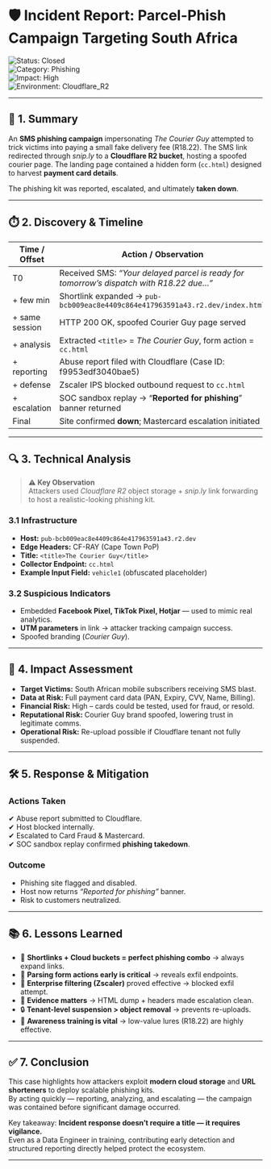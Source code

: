 # 🛡️ Incident Report: Parcel-Phish Campaign Targeting South Africa  

![Status: Closed](https://img.shields.io/badge/Status-Closed-brightgreen)  
![Category: Phishing](https://img.shields.io/badge/Category-Phishing-red)  
![Impact: High](https://img.shields.io/badge/Impact-High-orange)  
![Environment: Cloudflare_R2](https://img.shields.io/badge/Environment-Cloudflare_R2-blue)  

---

## 📌 1. Summary  
An **SMS phishing campaign** impersonating *The Courier Guy* attempted to trick victims into paying a small fake delivery fee (R18.22). The SMS link redirected through *snip.ly* to a **Cloudflare R2 bucket**, hosting a spoofed courier page. The landing page contained a hidden form (`cc.html`) designed to harvest **payment card details**.  

The phishing kit was reported, escalated, and ultimately **taken down**.  

---

## ⏱️ 2. Discovery & Timeline  

| Time / Offset | Action / Observation |
|---------------|-----------------------|
| T0 | Received SMS: *“Your delayed parcel is ready for tomorrow’s dispatch with R18.22 due…”* |
| + few min | Shortlink expanded → `pub-bcb009eac8e4409c864e417963591a43.r2.dev/index.html` |
| + same session | HTTP 200 OK, spoofed Courier Guy page served |
| + analysis | Extracted `<title>` = *The Courier Guy*, form action = `cc.html` |
| + reporting | Abuse report filed with Cloudflare (Case ID: f9953edf3040bae5) |
| + defense | Zscaler IPS blocked outbound request to `cc.html` |
| + escalation | SOC sandbox replay → “**Reported for phishing**” banner returned |
| Final | Site confirmed **down**; Mastercard escalation initiated |

---

## 🔍 3. Technical Analysis  

> **⚠️ Key Observation**  
> Attackers used *Cloudflare R2* object storage + *snip.ly* link forwarding to host a realistic-looking phishing kit.

### 3.1 Infrastructure  
- **Host:** `pub-bcb009eac8e4409c864e417963591a43.r2.dev`  
- **Edge Headers:** CF-RAY (Cape Town PoP)  
- **Title:** `<title>The Courier Guy</title>`  
- **Collector Endpoint:** `cc.html`  
- **Example Input Field:** `vehicle1` (obfuscated placeholder)  

### 3.2 Suspicious Indicators  
- Embedded **Facebook Pixel, TikTok Pixel, Hotjar** — used to mimic real analytics.  
- **UTM parameters** in link → attacker tracking campaign success.  
- Spoofed branding (*Courier Guy*).  

---

## 🎯 4. Impact Assessment  

- **Target Victims:** South African mobile subscribers receiving SMS blast.  
- **Data at Risk:** Full payment card data (PAN, Expiry, CVV, Name, Billing).  
- **Financial Risk:** High – cards could be tested, used for fraud, or resold.  
- **Reputational Risk:** Courier Guy brand spoofed, lowering trust in legitimate comms.  
- **Operational Risk:** Re-upload possible if Cloudflare tenant not fully suspended.  

---

## 🛠️ 5. Response & Mitigation  

### Actions Taken  
✔ Abuse report submitted to Cloudflare.  
✔ Host blocked internally.  
✔ Escalated to Card Fraud & Mastercard.  
✔ SOC sandbox replay confirmed **phishing takedown**.  

### Outcome  
- Phishing site flagged and disabled.  
- Host now returns *“Reported for phishing”* banner.  
- Risk to customers neutralized.  

---

## 📚 6. Lessons Learned  

- 🧩 **Shortlinks + Cloud buckets = perfect phishing combo** → always expand links.  
- 🔎 **Parsing form actions early is critical** → reveals exfil endpoints.  
- 🚫 **Enterprise filtering (Zscaler)** proved effective → blocked exfil attempt.  
- 📝 **Evidence matters** → HTML dump + headers made escalation clean.  
- 🔒 **Tenant-level suspension > object removal** → prevents re-uploads.  
- 📱 **Awareness training is vital** → low-value lures (R18.22) are highly effective.  

---

## ✅ 7. Conclusion  
This case highlights how attackers exploit **modern cloud storage** and **URL shorteners** to deploy scalable phishing kits.  
By acting quickly — reporting, analyzing, and escalating — the campaign was contained before significant damage occurred.  

Key takeaway: **Incident response doesn’t require a title — it requires vigilance.**  
Even as a Data Engineer in training, contributing early detection and structured reporting directly helped protect the ecosystem.  

---

